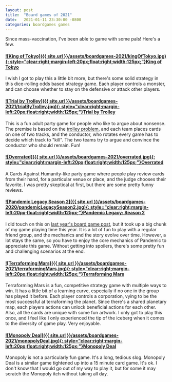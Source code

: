 ```yaml
---
layout: post
title:  "Board games of 2021"
date:   2021-01-11 23:30:00 -0800
categories: boardgames games
---
```


Since mass-vaccination, I've been able to game with some pals! Here's a few.

#### [![King of Tokyo]({{ site.url }}/assets/boardgames-2021/kingOfTokyo.jpg){: style="clear:right;margin-left:20px;float:right;width:125px;"}](https://www.amazon.com/dp/B01F46RPS4)[King of Tokyo](https://www.amazon.com/dp/B01F46RPS4)
I wish I got to play this a little bit more, but there's some solid strategy in this dice-rolling odds based strategy game. Each player controls a monster, and can choose whether to stay on the defensive or attack other players.  

#### [![Trial by Trolley]({{ site.url }}/assets/boardgames-2021/trialByTrolley.jpg){: style="clear:right;margin-left:20px;float:right;width:125px;"}](https://www.amazon.com/dp/B07X5DV7T9/)[Trial by Trolley](https://www.amazon.com/dp/B07X5DV7T9/)
This is a fun adult party game for people who like to argue about nonsense. The premise is based on the [trolley problem](https://en.wikipedia.org/wiki/Trolley_problem), and each team places cards on one of two tracks, and the conductor, who rotates every game has to decide which track to "kill". The two teams try to argue and convince the conductor who should remain. Fun!

#### [![Overrated]({{ site.url }}/assets/boardgames-2021/overrated.jpg){: style="clear:right;margin-left:20px;float:right;width:125px;"}](https://www.amazon.com/dp/B083JKXTYG/)[Overrated](https://www.amazon.com/dp/B083JKXTYG/)
A Cards Against Humanity-like party game where people play review cards from their hand, for a particular venue or place, and the judge chooses their favorite. I was pretty skeptical at first, but there are some pretty funny reviews.

#### [![Pandemic Legacy Season 2]({{ site.url }}/assets/boardgames-2020/pandemicLegacySeason2.jpg){: style="clear:right;margin-left:20px;float:right;width:125px;"}](https://www.amazon.com/dp/B0716K46YP)[Pandemic Legacy: Season 2](https://www.amazon.com/dp/B0716K46YP)
I did touch on this on [last year's board game post](/posts/boardgames-2020), but it took up a big chunk of my game playing time this year. It is a lot of fun to play with a regular friend group, and the mechanics and the story evolve over time. However, a lot stays the same, so you have to enjoy the core mechanics of Pandemic to appreciate this game. Without getting into spoilers, there's some pretty fun and challenging scenarios at the end.

#### [![Terraforming Mars]({{ site.url }}/assets/boardgames-2021/terraformingMars.jpg){: style="clear:right;margin-left:20px;float:right;width:125px;"}](https://www.amazon.com/dp/B01GSYA4K2)[Terraforming Mars](https://www.amazon.com/dp/B01GSYA4K2)
Terraforming Mars is a fun, competitive strategy game with multiple ways to win. It has a little bit of a learning curve, especially if no one in the group has played it before. Each player controls a corporation, vying to be the most successful at terraforming the planet. Since there's a shared planetary map, each players actions can unlock beneficial actions for each other. Also, all the cards are unique with some fun artwork. I only got to play this once, and I feel like I only experienced the tip of the iceberg when it comes to the diversity of game play. Very enjoyable.

#### [![Monopoly Deal]({{ site.url }}/assets/boardgames-2021/monopolyDeal.jpg){: style="clear:right;margin-left:20px;float:right;width:125px;"}](https://www.amazon.com/dp/B07H5HFTWC)[Monopoly Deal](https://www.amazon.com/dp/B07H5HFTWC)
Monopoly is not a particularly fun game. It's a long, tedious slog. Monopoly Deal is a similar game tightened up into a 15 minute card game. It's ok. I don't know that I would go out of my way to play it, but for some it may scratch the Monopoly itch without taking all day.






